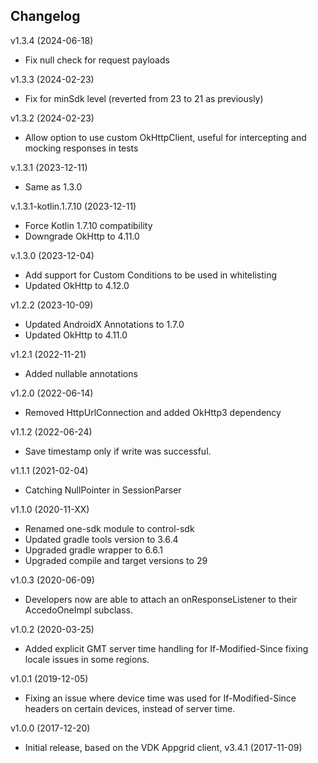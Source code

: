 ## Changelog ##

v1.3.4 (2024-06-18)

* Fix null check for request payloads

v1.3.3 (2024-02-23)

* Fix for minSdk level (reverted from 23 to 21 as previously)

v1.3.2 (2024-02-23)

* Allow option to use custom OkHttpClient, useful for intercepting and mocking responses in tests

v.1.3.1 (2023-12-11)

* Same as 1.3.0

v.1.3.1-kotlin.1.7.10 (2023-12-11)

* Force Kotlin 1.7.10 compatibility
* Downgrade OkHttp to 4.11.0

v.1.3.0 (2023-12-04)

* Add support for Custom Conditions to be used in whitelisting
* Updated OkHttp to 4.12.0

v1.2.2 (2023-10-09)

* Updated AndroidX Annotations to 1.7.0
* Updated OkHttp to 4.11.0

v1.2.1 (2022-11-21)

* Added nullable annotations

v1.2.0 (2022-06-14)

* Removed HttpUrlConnection and added OkHttp3 dependency

v1.1.2 (2022-06-24)

* Save timestamp only if write was successful.

v1.1.1 (2021-02-04)

* Catching NullPointer in SessionParser

v1.1.0 (2020-11-XX)

* Renamed one-sdk module to control-sdk
* Updated gradle tools version to 3.6.4
* Upgraded gradle wrapper to 6.6.1
* Upgraded compile and target versions to 29

v1.0.3 (2020-06-09)

* Developers now are able to attach an onResponseListener to their AccedoOneImpl subclass.

v1.0.2 (2020-03-25)

* Added explicit GMT server time handling for If-Modified-Since fixing locale issues in some regions.

v1.0.1 (2019-12-05)

* Fixing an issue where device time was used for If-Modified-Since headers on certain devices, instead of server time.

v1.0.0 (2017-12-20)

* Initial release, based on the VDK Appgrid client, v3.4.1 (2017-11-09)
